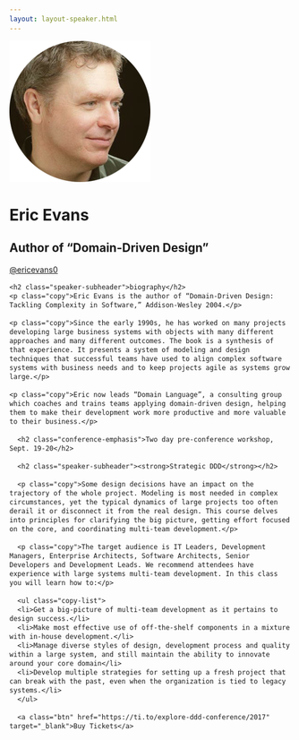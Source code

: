 ```yaml
---
layout: layout-speaker.html
---
```


<div class="container section featured-speaker">
  <div class="row">
  <div class="col-xs-12 col-sm-2 img-container">
    <img class="speaker-page-img" src="../img/speakers/Eric-Evans-ON.png" />
  </div>
  <div class="col-xs-12 col-sm-10 copy-container">
    <h1 class="speaker-header">Eric Evans</h1>
    <h2 class="speaker-subtitle">Author of “Domain-Driven Design”</h2>
    <p class="copy"><a class="speaker-handle" href="https://twitter.com/ericevans0" target="_blank">@ericevans0</a></p>

    <h2 class="speaker-subheader">biography</h2>
    <p class="copy">Eric Evans is the author of “Domain-Driven Design: Tackling Complexity in Software,” Addison-Wesley 2004.</p>

    <p class="copy">Since the early 1990s, he has worked on many projects developing large business systems with objects with many different approaches and many different outcomes. The book is a synthesis of that experience. It presents a system of modeling and design techniques that successful teams have used to align complex software systems with business needs and to keep projects agile as systems grow large.</p>

    <p class="copy">Eric now leads “Domain Language”, a consulting group which coaches and trains teams applying domain-driven design, helping them to make their development work more productive and more valuable to their business.</p>

      <h2 class="conference-emphasis">Two day pre-conference workshop, Sept. 19-20</h2>

      <h2 class="speaker-subheader"><strong>Strategic DDD</strong></h2>

      <p class="copy">Some design decisions have an impact on the trajectory of the whole project. Modeling is most needed in complex circumstances, yet the typical dynamics of large projects too often derail it or disconnect it from the real design. This course delves into principles for clarifying the big picture, getting effort focused on the core, and coordinating multi-team development.</p>

      <p class="copy">The target audience is IT Leaders, Development Managers, Enterprise Architects, Software Architects, Senior Developers and Development Leads. We recommend attendees have experience with large systems multi-team development. In this class you will learn how to:</p>

      <ul class="copy-list">
      <li>Get a big-picture of multi-team development as it pertains to design success.</li>
      <li>Make most effective use of off-the-shelf components in a mixture with in-house development.</li>
      <li>Manage diverse styles of design, development process and quality within a large system, and still maintain the ability to innovate around your core domain</li>
      <li>Develop multiple strategies for setting up a fresh project that can break with the past, even when the organization is tied to legacy systems.</li>
      </ul>

      <a class="btn" href="https://ti.to/explore-ddd-conference/2017" target="_blank">Buy Tickets</a>
  </div>
</div>
</div>
